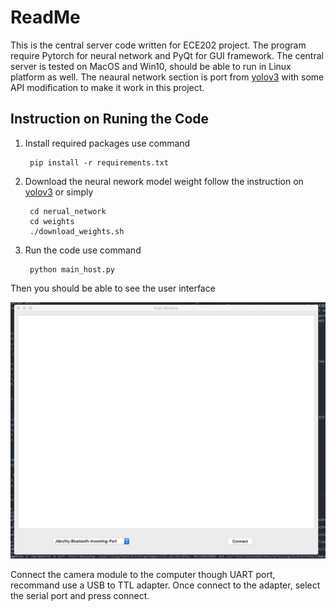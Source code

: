 # ReadMe

This is the central server code written for ECE202 project. The program require Pytorch for neural network and PyQt for GUI framework. The central server is tested on MacOS and Win10, should be able to run in Linux platform as well. The neaural network section is port from [yolov3](https://github.com/eriklindernoren/PyTorch-YOLOv3.git) with some API modification to make it work in this project. 

## Instruction on Runing the Code

1. Install required packages use command

        pip install -r requirements.txt

2. Download the neural nework model weight follow the instruction on [yolov3](https://github.com/eriklindernoren/PyTorch-YOLOv3.git) or simply 

        cd nerual_network
        cd weights
        ./download_weights.sh

3. Run the code use command

        python main_host.py

Then you should be able to see the user interface 

![gui](pic/gui.png)

Connect the camera module to the computer though UART port, recommand use a USB to TTL adapter. Once connect to the adapter, select the serial port and press connect.
